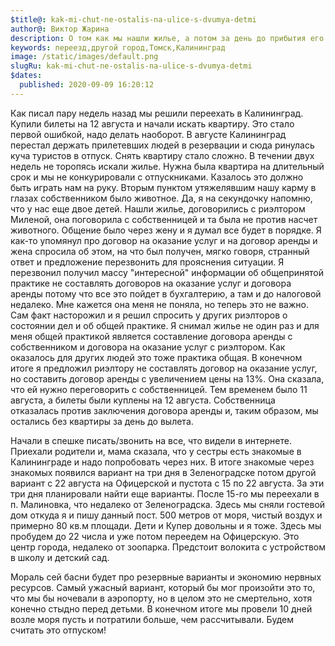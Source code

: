 ```yaml
---
$title@: kak-mi-chut-ne-ostalis-na-ulice-s-dvumya-detmi
author@: Виктор Жарина
description: О том как мы нашли жилье, а потом за день до прибытия его потеряли, но нашли другое.
keywords: переезд,другой город,Томск,Калининград
image: /static/images/default.png
slugRu: kak-mi-chut-ne-ostalis-na-ulice-s-dvumya-detmi
$dates:
  published: 2020-09-09 16:20:12
---
```

Как писал пару недель назад мы решили переехать в Калининград. Купили билеты на 12 августа и начали искать квартиру. Это стало первой ошибкой, надо делать наоборот. В августе Калининград перестал держать прилетевших людей в резервации и сюда ринулась куча туристов в отпуск. Снять квартиру стало сложно. В течении двух недель не торопясь искали жилье. Нужна была квартира на длительный срок и мы не конкурировали с отпускниками. Казалось это должно быть играть нам на руку. Вторым пунктом утяжелявшим нашу карму в глазах собственником было животное. Да, я на секундочку напомню, что у нас еще двое детей. Нашли жилье, договорились с риэлтором Миленой, она поговорила с собственницей и та была не против насчет животного. Общение было через жену и я думал все будет в порядке. Я как-то упомянул про договор на оказание услуг и на договор аренды и жена спросила об этом, на что был получен, мягко говоря, странный ответ и предложение перезвонить для прояснения ситуации. Я перезвонил получил массу "интересной" информации об общепринятой практике не составлять договоров на оказание услуг и договора аренды потому что все это пойдет в бухгалтерию, а там и до налоговой недалеко. Мне кажется она меня не поняла, но теперь это не важно. Сам факт насторожил и я решил спросить у других риэлторов о состоянии дел и об общей практике. Я снимал жилье не один раз и для меня общей практикой является составление договора аренды с собственником и договора на оказание услуг с риэлтором. Как оказалось для других людей это тоже практика общая. В конечном итоге я предложил риэлтору не составлять договор на оказание услуг, но составить договор аренды с увеличением цены на 13%. Она сказала, что ей нужно переговорить с собственницей. Тем временем было 11 августа, а билеты были куплены на 12 августа. Собственница отказалась против заключения договора аренды и, таким образом, мы остались без квартиры за день до вылета. 

Начали в спешке писать/звонить на все, что видели в интернете. Приехали родители и, мама сказала, что у сестры есть знакомые в Калининграде и надо попробовать через них. В итоге знакомые через знакомых появился вариант на три дня в Зеленоградске потом другой вариант с 22 августа на Офицерской и пустота с 15 по 22 августа. За эти три дня планировали найти еще варианты. После 15-го мы переехали в п. Малиновка, что недалеко от Зеленоградска. Здесь мы сняли гостевой дом откуда я и пишу данный пост. 500 метров от моря, чистый воздух и примерно 80 кв.м площади. Дети и Купер довольны и я тоже. Здесь мы пробудем до 22 числа и уже потом переедем на Офицерскую. Это центр города, недалеко от зоопарка. Предстоит волокита с устройством в школу и детский сад.

Мораль сей басни будет про резервные варианты и экономию нервных ресурсов. Самый ужасный вариант, который бы мог произойти это то, что мы бы ночевали в аэропорту, но в целом это не смертельно, хотя конечно стыдно перед детьми. В конечном итоге мы провели 10 дней возле моря пусть и потратили больше, чем рассчитывали. Будем считать это отпуском!
